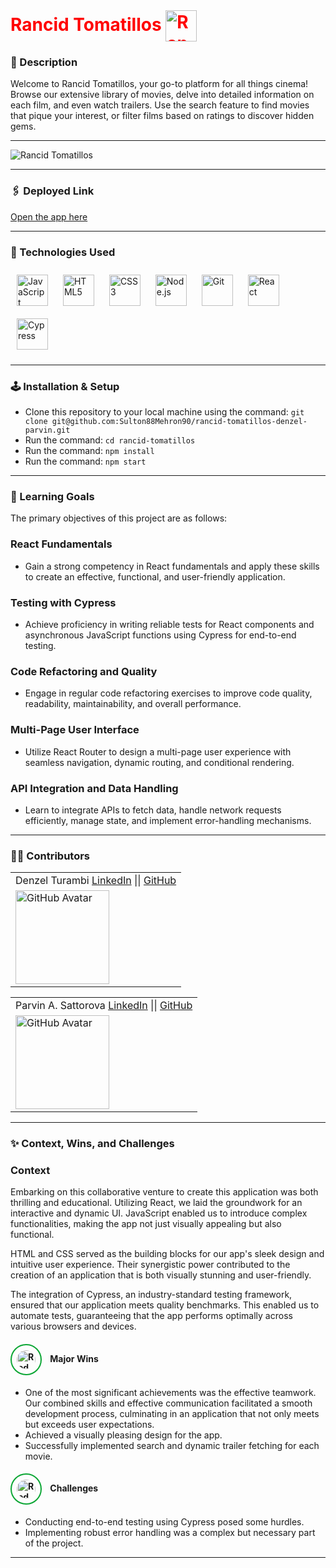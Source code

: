 <div>
    <h1 style="color:red; display: inline;">
      Rancid Tomatillos
      <img src="https://github.com/Sulton88Mehron90/rancid-tomatillos-denzel-parvin/blob/Feat/videos/src/images/Tomatillo.png" 
         alt="Rancid Tomatillos Logo" 
         width="50" 
         style="vertical-align: middle; display: inline;" />
    </h1>
</div>

### 🔖 Description

Welcome to Rancid Tomatillos, your go-to platform for all things cinema! Browse our extensive library of movies, delve into detailed information on each film, and even watch trailers. Use the search feature to find movies that pique your interest, or filter films based on ratings to discover hidden gems.

---

![Rancid Tomatillos](https://github.com/Sulton88Mehron90/rancid-tomatillos-denzel-parvin/blob/main/src/images/Rancid-Tomatillos.gif)

---
### 🖇️ Deployed Link

[Open the app here](https://rancid-tomatillos-denzel-parvin.vercel.app/)

---

### 🧱 Technologies Used 

<div>  
  <a href="https://www.javascript.com/" target="_blank"><img style="margin: 10px" src="https://profilinator.rishav.dev/skills-assets/javascript-original.svg" alt="JavaScript" height="50" /></a>  
  <a href="https://en.wikipedia.org/wiki/HTML5" target="_blank"><img style="margin: 10px" src="https://profilinator.rishav.dev/skills-assets/html5-original-wordmark.svg" alt="HTML5" height="50" /></a>  
  <a href="https://www.w3schools.com/css/" target="_blank"><img style="margin: 10px" src="https://profilinator.rishav.dev/skills-assets/css3-original-wordmark.svg" alt="CSS3" height="50" /></a>  
  <a href="https://nodejs.org/" target="_blank"><img style="margin: 10px" src="https://profilinator.rishav.dev/skills-assets/nodejs-original-wordmark.svg" alt="Node.js" height="50" /></a>  
  <a href="https://github.com/" target="_blank"><img style="margin: 10px" src="https://profilinator.rishav.dev/skills-assets/git-scm-icon.svg" alt="Git" height="50" /></a>  
  <a href="https://react.dev/" target="_blank"><img style="margin: 10px" src="https://profilinator.rishav.dev/skills-assets/react-original-wordmark.svg" alt="React" height="50" /></a>  
  <a href="https://docs.cypress.io/guides/overview/why-cypress" target="_blank"><img style="margin: 10px" src="https://encrypted-tbn0.gstatic.com/images?q=tbn:ANd9GcQoXfntUBC8eXPGA7V8dQp74I5Xofeze3tnRua5hKQkd0ofyH0cy5mJm3_Y-zPhHO2ty9k&usqp=CAU" alt="Cypress" height="50" /></a>  
</div>

---

### 🕹️ Installation & Setup 

- Clone this repository to your local machine using the command: `git clone git@github.com:Sulton88Mehron90/rancid-tomatillos-denzel-parvin.git`
- Run the command: `cd rancid-tomatillos`
- Run the command: `npm install`
- Run the command: `npm start`

---

### 🌱 Learning Goals

The primary objectives of this project are as follows:

### React Fundamentals
- Gain a strong competency in React fundamentals and apply these skills to create an effective, functional, and user-friendly application.

### Testing with Cypress
- Achieve proficiency in writing reliable tests for React components and asynchronous JavaScript functions using Cypress for end-to-end testing.

### Code Refactoring and Quality
- Engage in regular code refactoring exercises to improve code quality, readability, maintainability, and overall performance.

### Multi-Page User Interface
- Utilize React Router to design a multi-page user experience with seamless navigation, dynamic routing, and conditional rendering.

### API Integration and Data Handling
- Learn to integrate APIs to fetch data, handle network requests efficiently, manage state, and implement error-handling mechanisms.

---

### 🤝🏼 Contributors

<!-- - [Denzel Turambi](https://github.com/Denzel-Turambi)
- [Parvin A. Sattorova](https://github.com/Sulton88Mehron90) -->

<table>
    <tr>
        <td> Denzel Turambi
            <a href="https://www.linkedin.com/in/denzel-turambi-71a298267/">LinkedIn</a> || 
            <a href="https://github.com/Denzel-Turambi">GitHub</a> 
        </td>
    </tr>
    <tr>
        <td><img src="https://github.com/Denzel-Turambi.png" alt="GitHub Avatar" width="150"></td>
    </tr>
</table>


<table>
    <tr>
        <td> Parvin A. Sattorova 
            <a href="https://www.linkedin.com/in/parvin-sattorova-edwards-357526b3/">LinkedIn</a> || 
            <a href="https://github.com/Sulton88Mehron90">GitHub</a> 
        </td>
    </tr>
    <tr>
        <td><img src="https://avatars.githubusercontent.com/u/119267809?v=4" alt="GitHub Avatar" width="150"></td>
    </tr>
</table>

<!-- <table>
    <tr>
        <td> Denzel Turambi
            <a href="https://www.linkedin.com/in/denzel-turambi-71a298267/">LinkedIn</a> || 
            <a href="https://github.com/Denzel-Turambi">GitHub</a> 
        </td>
        <td><img src="https://github.com/Sulton88Mehron90/rancid-tomatillos-denzel-parvin/blob/Feat/videos/src/images/Tomatillo.png" alt="Rancid Tomatillos Logo" width="50" style="vertical-align:middle"/></td>
    </tr>
    <tr>
        <td><img src="https://github.com/Denzel-Turambi.png" alt="GitHub Avatar" width="150"></td>
    </tr>
</table>


<table>
    <tr>
        <td> Parvin A. Sattorova 
            <a href="https://www.linkedin.com/in/parvin-sattorova-edwards-357526b3/">LinkedIn</a> || 
            <a href="https://github.com/Sulton88Mehron90">GitHub</a> 
        </td>
        <td><img src="https://github.com/Sulton88Mehron90/rancid-tomatillos-denzel-parvin/blob/Feat/videos/src/images/Tomatillo.png" alt="Rancid Tomatillos Logo" width="50" style="vertical-align:middle"/></td>
    </tr>
    <tr>
        <td><img src="https://avatars.githubusercontent.com/u/119267809?v=4" alt="GitHub Avatar" width="150"></td>
    </tr>
</table> -->

---

### ✨ Context, Wins, and Challenges

### Context
Embarking on this collaborative venture to create this application was both thrilling and educational. Utilizing React, we laid the groundwork for an interactive and dynamic UI. JavaScript enabled us to introduce complex functionalities, making the app not just visually appealing but also functional.

HTML and CSS served as the building blocks for our app's sleek design and intuitive user experience. Their synergistic power contributed to the creation of an application that is both visually stunning and user-friendly.

The integration of Cypress, an industry-standard testing framework, ensured that our application meets quality benchmarks. This enabled us to automate tests, guaranteeing that the app performs optimally across various browsers and devices.

 <h4>
    <img src="https://github.com/Sulton88Mehron90/rancid-tomatillos-denzel-parvin/blob/Feat/videos/src/images/redTomato.png" 
         alt="Red Tomato Logo" 
         style="width: 30px; margin-right: 10px; border: 2px solid rgb(11, 166, 52); border-radius: 50%; padding: 8px; transition: transform 0.3s ease, box-shadow 0.3s ease-in-out; transform-origin: right; vertical-align: middle;" />
    Major Wins
  </h4>
  
- One of the most significant achievements was the effective teamwork. Our combined skills and effective communication facilitated a smooth development process, culminating in an application that not only meets but exceeds user expectations.
- Achieved a visually pleasing design for the app.
- Successfully implemented search and dynamic trailer fetching for each movie.

<h4>
  <img src="https://github.com/Sulton88Mehron90/rancid-tomatillos-denzel-parvin/blob/Feat/videos/src/images/redTomato.png" 
       alt="Red Tomato Logo" 
       style="width: 30px; margin-right: 10px; border: 2px solid rgb(11, 166, 52); border-radius: 50%; padding: 8px; transition: transform 0.3s ease, box-shadow 0.3s ease-in-out; transform-origin: right; vertical-align: middle;" />
  Challenges
</h4>

- Conducting end-to-end testing using Cypress posed some hurdles.
- Implementing robust error handling was a complex but necessary part of the project.

---

